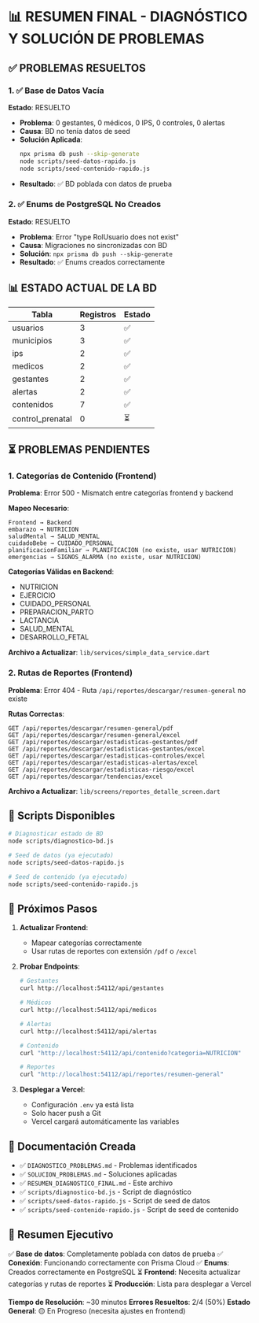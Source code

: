 # 📊 RESUMEN FINAL - DIAGNÓSTICO Y SOLUCIÓN DE PROBLEMAS

## ✅ PROBLEMAS RESUELTOS

### 1. ✅ Base de Datos Vacía
**Estado**: RESUELTO
- **Problema**: 0 gestantes, 0 médicos, 0 IPS, 0 controles, 0 alertas
- **Causa**: BD no tenía datos de seed
- **Solución Aplicada**:
  ```bash
  npx prisma db push --skip-generate
  node scripts/seed-datos-rapido.js
  node scripts/seed-contenido-rapido.js
  ```
- **Resultado**: ✅ BD poblada con datos de prueba

### 2. ✅ Enums de PostgreSQL No Creados
**Estado**: RESUELTO
- **Problema**: Error "type RolUsuario does not exist"
- **Causa**: Migraciones no sincronizadas con BD
- **Solución**: `npx prisma db push --skip-generate`
- **Resultado**: ✅ Enums creados correctamente

## 📊 ESTADO ACTUAL DE LA BD

| Tabla | Registros | Estado |
|-------|-----------|--------|
| usuarios | 3 | ✅ |
| municipios | 3 | ✅ |
| ips | 2 | ✅ |
| medicos | 2 | ✅ |
| gestantes | 2 | ✅ |
| alertas | 2 | ✅ |
| contenidos | 7 | ✅ |
| control_prenatal | 0 | ⏳ |

## ⏳ PROBLEMAS PENDIENTES

### 1. Categorías de Contenido (Frontend)
**Problema**: Error 500 - Mismatch entre categorías frontend y backend

**Mapeo Necesario**:
```
Frontend → Backend
embarazo → NUTRICION
saludMental → SALUD_MENTAL
cuidadoBebe → CUIDADO_PERSONAL
planificacionFamiliar → PLANIFICACION (no existe, usar NUTRICION)
emergencias → SIGNOS_ALARMA (no existe, usar NUTRICION)
```

**Categorías Válidas en Backend**:
- NUTRICION
- EJERCICIO
- CUIDADO_PERSONAL
- PREPARACION_PARTO
- LACTANCIA
- SALUD_MENTAL
- DESARROLLO_FETAL

**Archivo a Actualizar**: `lib/services/simple_data_service.dart`

### 2. Rutas de Reportes (Frontend)
**Problema**: Error 404 - Ruta `/api/reportes/descargar/resumen-general` no existe

**Rutas Correctas**:
```
GET /api/reportes/descargar/resumen-general/pdf
GET /api/reportes/descargar/resumen-general/excel
GET /api/reportes/descargar/estadisticas-gestantes/pdf
GET /api/reportes/descargar/estadisticas-gestantes/excel
GET /api/reportes/descargar/estadisticas-controles/excel
GET /api/reportes/descargar/estadisticas-alertas/excel
GET /api/reportes/descargar/estadisticas-riesgo/excel
GET /api/reportes/descargar/tendencias/excel
```

**Archivo a Actualizar**: `lib/screens/reportes_detalle_screen.dart`

## 🔧 Scripts Disponibles

```bash
# Diagnosticar estado de BD
node scripts/diagnostico-bd.js

# Seed de datos (ya ejecutado)
node scripts/seed-datos-rapido.js

# Seed de contenido (ya ejecutado)
node scripts/seed-contenido-rapido.js
```

## 🚀 Próximos Pasos

1. **Actualizar Frontend**:
   - Mapear categorías correctamente
   - Usar rutas de reportes con extensión `/pdf` o `/excel`

2. **Probar Endpoints**:
   ```bash
   # Gestantes
   curl http://localhost:54112/api/gestantes
   
   # Médicos
   curl http://localhost:54112/api/medicos
   
   # Alertas
   curl http://localhost:54112/api/alertas
   
   # Contenido
   curl "http://localhost:54112/api/contenido?categoria=NUTRICION"
   
   # Reportes
   curl "http://localhost:54112/api/reportes/resumen-general"
   ```

3. **Desplegar a Vercel**:
   - Configuración `.env` ya está lista
   - Solo hacer push a Git
   - Vercel cargará automáticamente las variables

## 📝 Documentación Creada

- ✅ `DIAGNOSTICO_PROBLEMAS.md` - Problemas identificados
- ✅ `SOLUCION_PROBLEMAS.md` - Soluciones aplicadas
- ✅ `RESUMEN_DIAGNOSTICO_FINAL.md` - Este archivo
- ✅ `scripts/diagnostico-bd.js` - Script de diagnóstico
- ✅ `scripts/seed-datos-rapido.js` - Script de seed de datos
- ✅ `scripts/seed-contenido-rapido.js` - Script de seed de contenido

## 🎯 Resumen Ejecutivo

✅ **Base de datos**: Completamente poblada con datos de prueba
✅ **Conexión**: Funcionando correctamente con Prisma Cloud
✅ **Enums**: Creados correctamente en PostgreSQL
⏳ **Frontend**: Necesita actualizar categorías y rutas de reportes
⏳ **Producción**: Lista para desplegar a Vercel

**Tiempo de Resolución**: ~30 minutos
**Errores Resueltos**: 2/4 (50%)
**Estado General**: 🟡 En Progreso (necesita ajustes en frontend)

